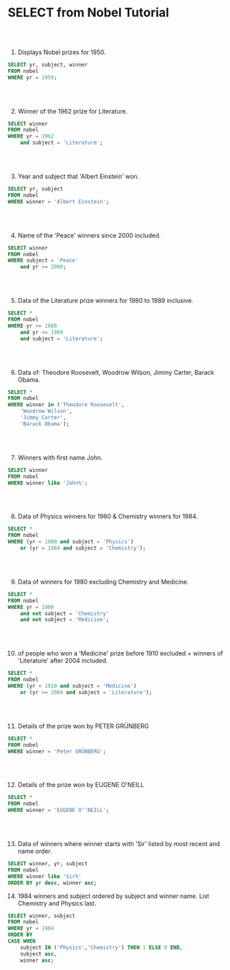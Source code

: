 <h1>SELECT from Nobel Tutorial</h1>
<br></br>

1. Displays Nobel prizes for 1950.
```SQL
SELECT yr, subject, winner
FROM nobel
WHERE yr = 1950;
```
<br></br>

2. Winner of the 1962 prize for Literature.
```SQL
SELECT winner
FROM nobel
WHERE yr = 1962
    and subject = 'Literature';
```
<br></br>

3. Year and subject that 'Albert Einstein' won.
```SQL
SELECT yr, subject
FROM nobel
WHERE winner = 'Albert Einstein';
```
<br></br>

4. Name of the 'Peace' winners since 2000 included.
```SQL
SELECT winner
FROM nobel
WHERE subject = 'Peace' 
    and yr >= 2000;
```
<br></br>

5.  Data of the Literature prize winners for 1980 to 1989 inclusive.
```SQL
SELECT * 
FROM nobel
WHERE yr >= 1980 
    and yr <= 1989 
    and subject = 'Literature';
```
<br></br>

6. Data of: Theodore Roosevelt, Woodrow Wilson, Jimmy Carter, Barack Obama.
```SQL
SELECT *
FROM nobel
WHERE winner in ('Theodore Roosevelt',
    'Woodrow Wilson',
    'Jimmy Carter',
    'Barack Obama');
```
<br></br>

7. Winners with first name John.
```SQL
SELECT winner
FROM nobel
WHERE winner like 'John%';
```
<br></br>

8. Data of Physics winners for 1980 & Chemistry winners for 1984.
```SQL
SELECT *
FROM nobel
WHERE (yr = 1980 and subject = 'Physics') 
    or (yr = 1984 and subject = 'Chemistry');
```
<br></br>

9. Data of winners for 1980 excluding Chemistry and Medicine.
```SQL
SELECT *
FROM nobel
WHERE yr = 1980 
    and not subject = 'Chemistry' 
    and not subject = 'Medicine';
```
<br></br>

10. of people who won a 'Medicine' prize before 1910 excluded + winners of 'Literature' after 2004 included.
```SQL
SELECT *
FROM nobel
WHERE (yr < 1910 and subject = 'Medicine') 
    or (yr >= 2004 and subject = 'Literature');
```
<br></br>

11. Details of the prize won by PETER GRÜNBERG
```SQL
SELECT *
FROM nobel
WHERE winner = 'Peter GRÜNBERG';
```
<br></br>

12. Details of the prize won by EUGENE O'NEILL
```SQL
SELECT *
FROM nobel
WHERE winner = 'EUGENE O''NEILL';
```
<br></br>

13. Data of winners where winner starts with 'Sir' listed by most recent and name order.
```SQL
SELECT winner, yr, subject
FROM nobel
WHERE winner like 'Sir%'
ORDER BY yr desc, winner asc;
```

14. 1984 winners and subject ordered by subject and winner name. List Chemistry and Physics last.
```SQL
SELECT winner, subject
FROM nobel
WHERE yr = 1984
ORDER BY 
CASE WHEN 
    subject IN ('Physics','Chemistry') THEN 1 ELSE 0 END,
    subject asc,
    winner asc;
```
